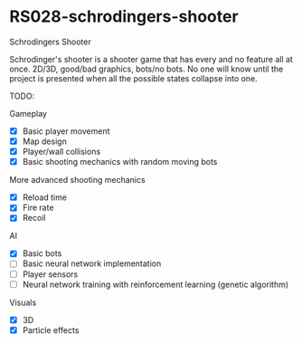 # RS028-schrodingers-shooter
Schrodingers Shooter

Schrodinger's shooter is a shooter game that has every and no feature all at once.
2D/3D, good/bad graphics, bots/no bots. 
No one will know until the project is presented when all the possible states collapse into one.

TODO:

Gameplay

- [x] Basic player movement
- [x] Map design
- [x] Player/wall collisions
- [x] Basic shooting mechanics with random moving bots

More advanced shooting mechanics

- [x] Reload time
- [x] Fire rate
- [x] Recoil

AI

- [x] Basic bots
- [ ] Basic neural network implementation
- [ ] Player sensors
- [ ] Neural network training with reinforcement learning (genetic algorithm)

Visuals

- [x] 3D
- [x] Particle effects
